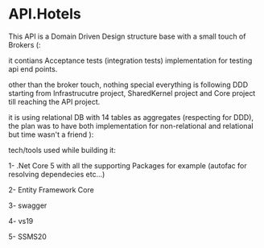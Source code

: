 # API.Hotels
This API is a Domain Driven Design structure base with a small touch of Brokers (:

it contians Acceptance tests (integration tests) implementation for testing api end points.

other than the broker touch, nothing special everything is following DDD starting from Infrastrucutre project, SharedKernel project and Core project till reaching the API project.

it is using relational DB with 14 tables as aggregates (respecting for DDD), the plan was to have both implementation for non-relational and relational but time wasn't a friend ):


tech/tools used while building it:

1- .Net Core 5 with all the supporting Packages for example (autofac for resolving dependecies etc...)

2- Entity Framework Core

3- swagger

4- vs19

5- SSMS20
